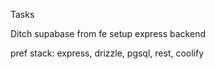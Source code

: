 Tasks

Ditch supabase from fe
setup express backend

pref stack:
express, drizzle, pgsql, rest, coolify

